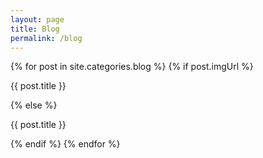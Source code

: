 ```yaml
---
layout: page
title: Blog
permalink: /blog
---
```

<div class="post-card-container">
    {% for post in site.categories.blog %}
        {% if post.imgUrl %}
            <div class="post-card" onclick="location.href='{{ post.url }}'"
            style="background-image: url({{ post.imgUrl }})">
                <p href="{{ post.url }}">{{ post.title }}</p>
            </div>
        {% else %}
            <div class="post-card" onclick="location.href='{{ post.url }}'"
            style="background-image: url(/assets/img/logo/med-logo-compressed.png)">
                <p href="{{ post.url }}">{{ post.title }}</p>
            </div>
        {% endif %}
    {% endfor %}
</div>
